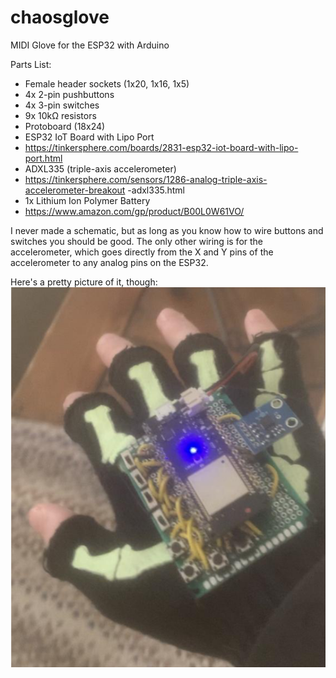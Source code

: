 # chaosglove
MIDI Glove for the ESP32 with Arduino

Parts List:
- Female header sockets (1x20, 1x16, 1x5)
- 4x 2-pin pushbuttons
- 4x 3-pin switches
- 9x 10kΩ resistors
- Protoboard (18x24)
- ESP32 IoT Board with Lipo Port
- https://tinkersphere.com/boards/2831-esp32-iot-board-with-lipo-port.html
- ADXL335 (triple-axis accelerometer)
- https://tinkersphere.com/sensors/1286-analog-triple-axis-accelerometer-breakout -adxl335.html
- 1x Lithium Ion Polymer Battery
- https://www.amazon.com/gp/product/B00L0W61VO/

I never made a schematic, but as long as you know how to wire buttons and switches you should be good. The only other wiring is for the accelerometer, which goes directly from the X and Y pins of the accelerometer to any analog pins on the ESP32.

Here's a pretty picture of it, though:
![pretty picture](/images/glove.png)
